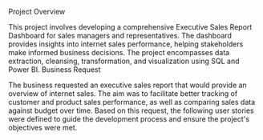 Project Overview

This project involves developing a comprehensive Executive Sales Report Dashboard for sales managers and representatives. The dashboard provides insights into internet sales performance, helping stakeholders make informed business decisions. The project encompasses data extraction, cleansing, transformation, and visualization using SQL and Power BI.
Business Request

The business requested an executive sales report that would provide an overview of internet sales. The aim was to facilitate better tracking of customer and product sales performance, as well as comparing sales data against budget over time. Based on this request, the following user stories were defined to guide the development process and ensure the project's objectives were met.
